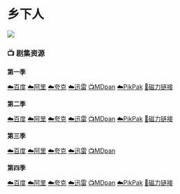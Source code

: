 # 乡下人
![](/image/WechatIMG502.jpeg)

### 📺 剧集资源

**第一季** <Badge type="warning" text="漫迪MDsub" />

[☁️百度](https://pan.baidu.com/s/1njvEsAxcdl-uLajGQRo_8g?pwd=k3b3)  [☁️阿里](https://www.aliyundrive.com/s/vroyo4HZe1h)  [☁️夸克](https://pan.quark.cn/s/defc516fab1d)  [☁️迅雷](https://pan.xunlei.com/s/VNnh8jRhuZa9f1p7PuoM3nQkA1?pwd=te4b#)  [📺MDpan](https://pan.mdsub.top/zh-CN/%E4%B9%A1%E4%B8%8B%E4%BA%BA)  [☁️PikPak](https://mypikpak.com/s/VNmW5DTmciWPdsGKQgqAAF47o1) [🧲磁力链接](magnet:?xt=urn:btih:b070177e22228427f1918548719650c9a5069e86)

**第二季** <Badge type="warning" text="漫迪MDsub" />

[☁️百度](https://pan.baidu.com/s/15nhuCJvcclRUdwOHDW4EHQ?pwd=43zV)  [☁️阿里](https://www.aliyundrive.com/s/j6bMsG6w2jz)  [☁️夸克](https://pan.quark.cn/s/6a0d30125e27)  [☁️迅雷](https://pan.xunlei.com/s/VNnh8rlncC5GDDjZ8yPqmk-lA1?pwd=ub6u#)  [📺MDpan](https://pan.mdsub.top/zh-CN/%E4%B9%A1%E4%B8%8B%E4%BA%BA)  [☁️PikPak](https://mypikpak.com/s/VNmW5DTmciWPdsGKQgqAAF47o1) [🧲磁力链接](magnet:?xt=urn:btih:b070177e22228427f1918548719650c9a5069e86)

**第三季** <Badge type="warning" text="漫迪MDsub" />

[☁️百度](https://pan.baidu.com/s/1sI97vAT2CJxjST2_2yHeFQ?pwd=scjv) [☁️阿里](https://www.alipan.com/s/T4kVp2wKfvP) [☁️夸克](https://pan.quark.cn/s/d9586ec5afb9) [☁️迅雷](https://pan.xunlei.com/s/VNtVOqaH-5H7PzGIvzgwXx8iA1?pwd=5ybp#) [📺MDpan](https://pan.mdsub.top/zh-CN/%E4%B9%A1%E4%B8%8B%E4%BA%BA/S3/)

**第四季** <Badge type="tip" text="甜饼字幕组译制" />

[☁️百度](https://pan.baidu.com/s/1cdTC4eSI2L7dBLQq-AqmeA?pwd=j88w)  [☁️阿里](https://www.aliyundrive.com/s/7TgFzr4L8Aj)  [☁️夸克](https://pan.quark.cn/s/77932d779842)  [☁️迅雷](https://pan.xunlei.com/s/VNnh8vqiig6iwEqUa6QdffSIA1?pwd=cz9b#)  [📺MDpan](https://pan.mdsub.top/zh-CN/%E4%B9%A1%E4%B8%8B%E4%BA%BA)  [☁️PikPak](https://mypikpak.com/s/VNmW5DTmciWPdsGKQgqAAF47o1) [🧲磁力链接](magnet:?xt=urn:btih:ff1a354e1389367ea0a40d1f2b6611ce0754cb77)